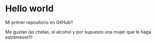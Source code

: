 Hello world
================

Mi primer repositorio en GitHub!!

Me gustan las chelas, el alcohol y por supuesto una mujer que te haga estremeser!!!
